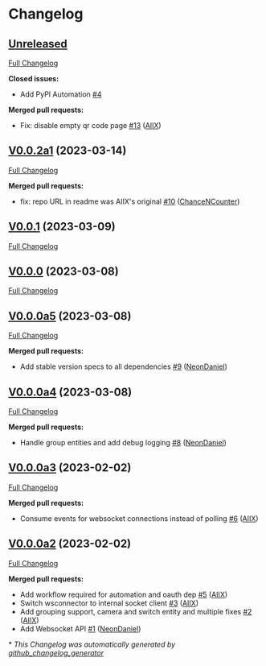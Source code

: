 # Changelog

## [Unreleased](https://github.com/OpenVoiceOS/ovos-PHAL-plugin-homeassistant/tree/HEAD)

[Full Changelog](https://github.com/OpenVoiceOS/ovos-PHAL-plugin-homeassistant/compare/V0.0.2a1...HEAD)

**Closed issues:**

- Add PyPI Automation [\#4](https://github.com/OpenVoiceOS/ovos-PHAL-plugin-homeassistant/issues/4)

**Merged pull requests:**

- Fix: disable empty qr code page [\#13](https://github.com/OpenVoiceOS/ovos-PHAL-plugin-homeassistant/pull/13) ([AIIX](https://github.com/AIIX))

## [V0.0.2a1](https://github.com/OpenVoiceOS/ovos-PHAL-plugin-homeassistant/tree/V0.0.2a1) (2023-03-14)

[Full Changelog](https://github.com/OpenVoiceOS/ovos-PHAL-plugin-homeassistant/compare/V0.0.1...V0.0.2a1)

**Merged pull requests:**

- fix: repo URL in readme was AIIX's original [\#10](https://github.com/OpenVoiceOS/ovos-PHAL-plugin-homeassistant/pull/10) ([ChanceNCounter](https://github.com/ChanceNCounter))

## [V0.0.1](https://github.com/OpenVoiceOS/ovos-PHAL-plugin-homeassistant/tree/V0.0.1) (2023-03-09)

[Full Changelog](https://github.com/OpenVoiceOS/ovos-PHAL-plugin-homeassistant/compare/V0.0.0...V0.0.1)

## [V0.0.0](https://github.com/OpenVoiceOS/ovos-PHAL-plugin-homeassistant/tree/V0.0.0) (2023-03-08)

[Full Changelog](https://github.com/OpenVoiceOS/ovos-PHAL-plugin-homeassistant/compare/V0.0.0a5...V0.0.0)

## [V0.0.0a5](https://github.com/OpenVoiceOS/ovos-PHAL-plugin-homeassistant/tree/V0.0.0a5) (2023-03-08)

[Full Changelog](https://github.com/OpenVoiceOS/ovos-PHAL-plugin-homeassistant/compare/V0.0.0a4...V0.0.0a5)

**Merged pull requests:**

- Add stable version specs to all dependencies [\#9](https://github.com/OpenVoiceOS/ovos-PHAL-plugin-homeassistant/pull/9) ([NeonDaniel](https://github.com/NeonDaniel))

## [V0.0.0a4](https://github.com/OpenVoiceOS/ovos-PHAL-plugin-homeassistant/tree/V0.0.0a4) (2023-03-08)

[Full Changelog](https://github.com/OpenVoiceOS/ovos-PHAL-plugin-homeassistant/compare/V0.0.0a3...V0.0.0a4)

**Merged pull requests:**

- Handle group entities and add debug logging [\#8](https://github.com/OpenVoiceOS/ovos-PHAL-plugin-homeassistant/pull/8) ([NeonDaniel](https://github.com/NeonDaniel))

## [V0.0.0a3](https://github.com/OpenVoiceOS/ovos-PHAL-plugin-homeassistant/tree/V0.0.0a3) (2023-02-02)

[Full Changelog](https://github.com/OpenVoiceOS/ovos-PHAL-plugin-homeassistant/compare/V0.0.0a2...V0.0.0a3)

**Merged pull requests:**

- Consume events for websocket connections instead of polling [\#6](https://github.com/OpenVoiceOS/ovos-PHAL-plugin-homeassistant/pull/6) ([AIIX](https://github.com/AIIX))

## [V0.0.0a2](https://github.com/OpenVoiceOS/ovos-PHAL-plugin-homeassistant/tree/V0.0.0a2) (2023-02-02)

[Full Changelog](https://github.com/OpenVoiceOS/ovos-PHAL-plugin-homeassistant/compare/f92d2168b7053c3a58430237bfb9d9a4dcb0ae67...V0.0.0a2)

**Merged pull requests:**

- Add workflow required for automation and oauth dep [\#5](https://github.com/OpenVoiceOS/ovos-PHAL-plugin-homeassistant/pull/5) ([AIIX](https://github.com/AIIX))
- Switch wsconnector to internal socket client [\#3](https://github.com/OpenVoiceOS/ovos-PHAL-plugin-homeassistant/pull/3) ([AIIX](https://github.com/AIIX))
- Add grouping support, camera and switch entity and multiple fixes [\#2](https://github.com/OpenVoiceOS/ovos-PHAL-plugin-homeassistant/pull/2) ([AIIX](https://github.com/AIIX))
- Add Websocket API [\#1](https://github.com/OpenVoiceOS/ovos-PHAL-plugin-homeassistant/pull/1) ([NeonDaniel](https://github.com/NeonDaniel))



\* *This Changelog was automatically generated by [github_changelog_generator](https://github.com/github-changelog-generator/github-changelog-generator)*
